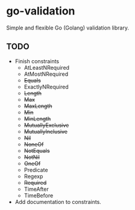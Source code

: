 # go-validation

Simple and flexible Go (Golang) validation library.

## TODO

* Finish constraints
    * AtLeastNRequired
    * AtMostNRequired
    * ~~Equals~~
    * ExactlyNRequired
    * ~~Length~~
    * ~~Max~~
    * ~~MaxLength~~
    * ~~Min~~
    * ~~MinLength~~
    * ~~MutuallyExclusive~~
    * ~~MutuallyInclusive~~
    * ~~Nil~~
    * ~~NoneOf~~
    * ~~NotEquals~~
    * ~~NotNil~~
    * ~~OneOf~~
    * Predicate
    * Regexp
    * ~~Required~~
    * TimeAfter
    * TimeBefore
* Add documentation to constraints.
